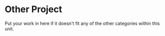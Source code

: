 # Other Project

Put your work in here if it doesn't fit any of the other categories within this unit.